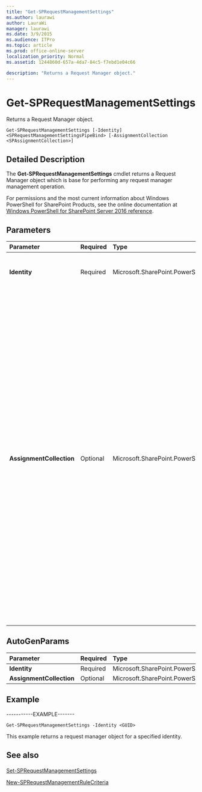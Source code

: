 ```yaml
---
title: "Get-SPRequestManagementSettings"
ms.author: laurawi
author: LauraWi
manager: laurawi
ms.date: 3/9/2015
ms.audience: ITPro
ms.topic: article
ms.prod: office-online-server
localization_priority: Normal
ms.assetid: 1244860d-657a-4da7-84c5-f7ebd1e04c66

description: "Returns a Request Manager object."
---
```


# Get-SPRequestManagementSettings

Returns a Request Manager object.
  
```
Get-SPRequestManagementSettings [-Identity] <SPRequestManagementSettingsPipeBind> [-AssignmentCollection <SPAssignmentCollection>]
```

## Detailed Description

The **Get-SPRequestManagementSettings** cmdlet returns a Request Manager object which is base for performing any request manager management operation. 
  
For permissions and the most current information about Windows PowerShell for SharePoint Products, see the online documentation at [Windows PowerShell for SharePoint Server 2016 reference](https://go.microsoft.com/fwlink/p/?LinkId=671715).
  
## Parameters

|**Parameter**|**Required**|**Type**|**Description**|
|:-----|:-----|:-----|:-----|
|**Identity** <br/> |Required  <br/> |Microsoft.SharePoint.PowerShell.SPRequestManagementSettingsPipeBind  <br/> |Specifies the web-application for which a user wants to enable routing or throttling.  <br/> |
|**AssignmentCollection** <br/> |Optional  <br/> |Microsoft.SharePoint.PowerShell.SPAssignmentCollection  <br/> |Manages objects for the purpose of proper disposal. Use of objects, such as **SPWeb** or **SPSite**, can use large amounts of memory and use of these objects in Windows PowerShell scripts requires proper memory management. Using the **SPAssignment** object, you can assign objects to a variable and dispose of the objects after they are needed to free up memory. When **SPWeb**, **SPSite**, or **SPSiteAdministration** objects are used, the objects are automatically disposed of if an assignment collection or the **Global** parameter is not used.  <br/> > [!NOTE]> When the **Global** parameter is used, all objects are contained in the global store. If objects are not immediately used, or disposed of by using the **Stop-SPAssignment** command, an out-of-memory scenario can occur.           |
   
## AutoGenParams

|**Parameter**|**Required**|**Type**|**Description**|
|:-----|:-----|:-----|:-----|
|**Identity** <br/> |Required  <br/> |Microsoft.SharePoint.PowerShell.SPRequestManagementSettingsPipeBind  <br/> ||
|**AssignmentCollection** <br/> |Optional  <br/> |Microsoft.SharePoint.PowerShell.SPAssignmentCollection  <br/> ||
   
## Example

-----------EXAMPLE-------
  
```
Get-SPRequestManagementSettings -Identity <GUID>
```

This example returns a request manager object for a specified identity.
  
## See also

#### 

[Set-SPRequestManagementSettings](set-sprequestmanagementsettings.md)
  
[New-SPRequestManagementRuleCriteria](new-sprequestmanagementrulecriteria.md)

